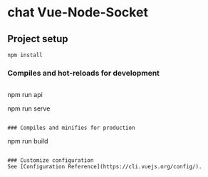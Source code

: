 # chat Vue-Node-Socket

## Project setup
```
npm install
```

### Compiles and hot-reloads for development
```

```
npm run api


npm run serve
```

### Compiles and minifies for production
```
npm run build
```

### Customize configuration
See [Configuration Reference](https://cli.vuejs.org/config/).
